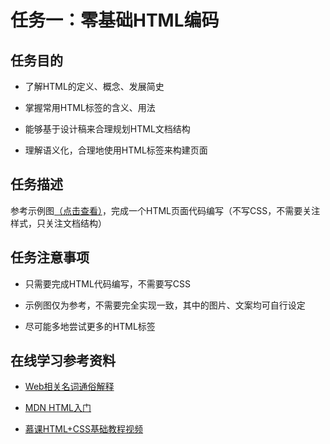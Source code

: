 # 任务一：零基础HTML编码
## 任务目的
* 了解HTML的定义、概念、发展简史

* 掌握常用HTML标签的含义、用法

* 能够基于设计稿来合理规划HTML文档结构

* 理解语义化，合理地使用HTML标签来构建页面

## 任务描述
参考示例图[（点击查看）](http://7xrp04.com1.z0.glb.clouddn.com/task_1_1_1.jpg)，完成一个HTML页面代码编写（不写CSS，不需要关注样式，只关注文档结构）

## 任务注意事项
* 只需要完成HTML代码编写，不需要写CSS

* 示例图仅为参考，不需要完全实现一致，其中的图片、文案均可自行设定

* 尽可能多地尝试更多的HTML标签

## 在线学习参考资料
* [Web相关名词通俗解释](https://www.zhihu.com/question/22689579)

* [MDN HTML入门](https://developer.mozilla.org/zh-CN/docs/Web/Guide/HTML/Introduction)

* [慕课HTML+CSS基础教程视频](http://www.imooc.com/learn/9)
